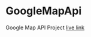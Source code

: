 # GoogleMapApi
Google Map API Project 
[live link](https://ashwin20102000.github.io/GoogleMapApi/index.html)
